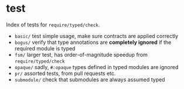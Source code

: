 test
===

Index of tests for `require/typed/check`.

- `basic/` test simple usage, make sure contracts are applied correctly
- `bogus/` verify that type annotations are __completely ignored__ if the required module is typed
- `fsm/` larger test, has order-of-magnitude speedup from `require/typed/check`
- `opaque/` sadly, `#:opaque` types defined in typed modules are ignored
- `pr/` assorted tests, from pull requests etc.
- `submodule/` check that submodules are always assumed typed
